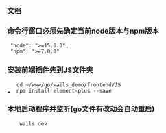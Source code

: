### 文档
### 命令行窗口必须先确定当前node版本与npm版本
```
 "node": ">=15.0.0",
 "npm": ">=7.0.0"
```    
### 安装前端插件先到JS文件夹
```
   cd ~/www/go/wails_demo/frontend/JS
☁  npm install element-plus --save
```
### 本地启动程序并监听(go文件有改动会自动重启)
```
    wails dev
```